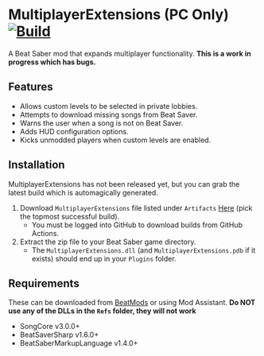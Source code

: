 # MultiplayerExtensions (PC Only) [![Build](https://github.com/Zingabopp/MultiplayerExtensions/workflows/Build/badge.svg?event=push)](https://github.com/Zingabopp/MultiplayerExtensions/actions?query=workflow%3ABuild)
A Beat Saber mod that expands multiplayer functionality. **This is a work in progress which has bugs.**

## Features
* Allows custom levels to be selected in private lobbies.
* Attempts to download missing songs from Beat Saver.
* Warns the user when a song is not on Beat Saver.
* Adds HUD configuration options.
* Kicks unmodded players when custom levels are enabled.

## Installation
MultiplayerExtensions has not been released yet, but you can grab the latest build which is automagically generated. 
1. Download `MultiplayerExtensions` file listed under `Artifacts` [Here](https://github.com/Zingabopp/MultiplayerExtensions/actions?query=workflow%3ABuild+branch%3Amaster) (pick the topmost successful build). 
   * You must be logged into GitHub to download builds from GitHub Actions.
2. Extract the zip file to your Beat Saber game directory.
   * The `MultiplayerExtensions.dll` (and `MultiplayerExtensions.pdb` if it exists) should end up in your `Plugins` folder.

## Requirements
These can be downloaded from [BeatMods](https://beatmods.com/#/mods) or using Mod Assistant. **Do NOT use any of the DLLs in the `Refs` folder, they will not work**
* SongCore v3.0.0+
* BeatSaverSharp v1.6.0+
* BeatSaberMarkupLanguage v1.4.0+
